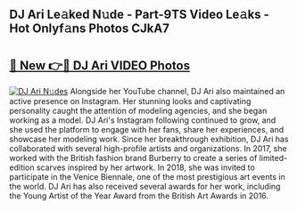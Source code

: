 ## DJ Ari Le𝚊ked N𝚞de - Part-9TS Video Le𝚊ks - Hot Onlyf𝚊ns Photos CJkA7

# <h2><a href="http://ac4130.deff.icu/?id=DJ+Ari">🔗 New 👉🔴 DJ Ari VIDEO Photos</a></h2>

[![DJ Ari N𝚞des](https://i.imgur.com/rIISA9y.gif)](http://ac4130.deff.icu/?id=DJ+Ari)
Alongside her YouTube channel, DJ Ari also maintained an active presence on Instagram. Her stunning looks and captivating personality caught the attention of modeling agencies, and she began working as a model. DJ Ari's Instagram following continued to grow, and she used the platform to engage with her fans, share her experiences, and showcase her modeling work. Since her breakthrough exhibition, DJ Ari has collaborated with several high-profile artists and organizations. In 2017, she worked with the British fashion brand Burberry to create a series of limited-edition scarves inspired by her artwork. In 2018, she was invited to participate in the Venice Biennale, one of the most prestigious art events in the world. DJ Ari has also received several awards for her work, including the Young Artist of the Year Award from the British Art Awards in 2016.
